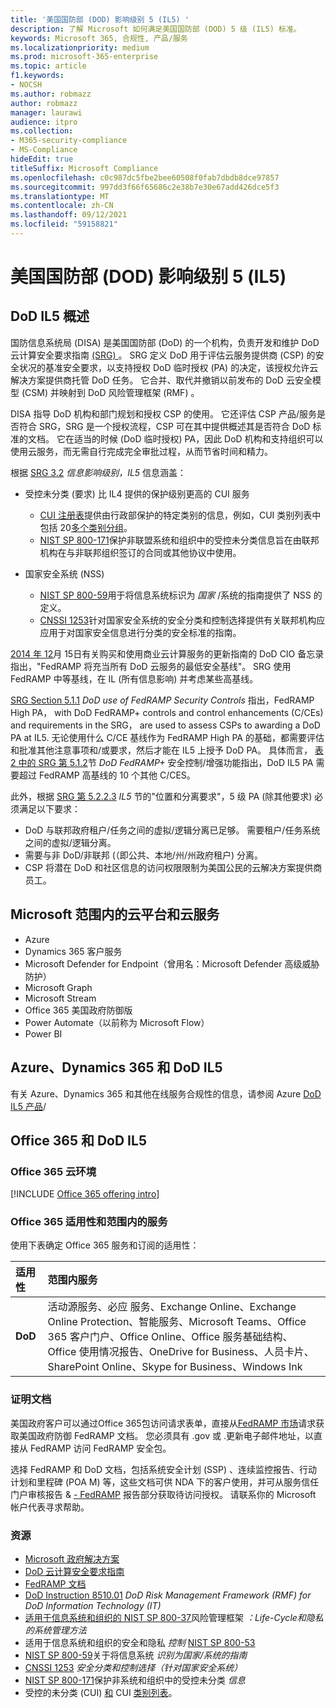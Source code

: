 ```yaml
---
title: '美国国防部 (DOD) 影响级别 5 (IL5) '
description: 了解 Microsoft 如何满足美国国防部 (DOD) 5 级 (IL5) 标准。
keywords: Microsoft 365, 合规性, 产品/服务
ms.localizationpriority: medium
ms.prod: microsoft-365-enterprise
ms.topic: article
f1.keywords:
- NOCSH
ms.author: robmazz
author: robmazz
manager: laurawi
audience: itpro
ms.collection:
- M365-security-compliance
- MS-Compliance
hideEdit: true
titleSuffix: Microsoft Compliance
ms.openlocfilehash: c0c987dc5fbe2bee60508f0fab7dbdb8dce97857
ms.sourcegitcommit: 997dd3f66f65686c2e38b7e30e67add426dce5f3
ms.translationtype: MT
ms.contentlocale: zh-CN
ms.lasthandoff: 09/12/2021
ms.locfileid: "59158821"
---
```

# <a name="department-of-defense-dod-impact-level-5-il5"></a>美国国防部 (DOD) 影响级别 5 (IL5) 

## <a name="dod-il5-overview"></a>DoD IL5 概述

国防信息系统局 (DISA) 是美国国防部 (DoD) 的一个机构，负责开发和维护 DoD 云计算安全要求指南 [ (SRG) ](https://dl.dod.cyber.mil/wp-content/uploads/cloud/SRG/index.html)。 SRG 定义 DoD 用于评估云服务提供商 (CSP) 的安全状况的基准安全要求，以支持授权 DoD 临时授权 (PA) 的决定，该授权允许云解决方案提供商托管 DoD 任务。 它合并、取代并撤销以前发布的 DoD 云安全模型 (CSM) 并映射到 DoD 风险管理框架 (RMF) 。

DISA 指导 DoD 机构和部门规划和授权 CSP 的使用。 它还评估 CSP 产品/服务是否符合 SRG，SRG 是一个授权流程，CSP 可在其中提供概述其是否符合 DoD 标准的文档。 它在适当的时候 (DoD 临时授权) PA，因此 DoD 机构和支持组织可以使用云服务，而无需自行完成完全审批过程，从而节省时间和精力。

根据 [SRG 3.2](https://dl.dod.cyber.mil/wp-content/uploads/cloud/SRG/index.html#3.2InformationImpactLevels) *信息影响级别，IL5* 信息涵盖：

- 受控未分类 (要求) 比 IL4 提供的保护级别更高的 CUI 服务
    - [CUI 注册表](https://www.archives.gov/cui)提供由行政部保护的特定类别的信息，例如，CUI 类别列表中包括 20[多个类别分组](https://www.archives.gov/cui/registry/category-list)。
    - [NIST SP 800-171](https://csrc.nist.gov/publications/detail/sp/800-171/rev-2/final)保护非联盟系统和组织中的受控未分类信息旨在由联邦机构在与非联邦组织签订的合同或其他协议中使用。

- 国家安全系统 (NSS) 
    - [NIST SP 800-59](https://nvlpubs.nist.gov/nistpubs/Legacy/SP/nistspecialpublication800-59.pdf)用于将信息系统标识为 *国家* /系统的指南提供了 NSS 的定义。
    - [CNSSI 1253](https://www.dcsa.mil/portals/91/documents/ctp/nao/CNSSI_No1253.pdf)针对国家安全系统的安全分类和控制选择提供有关联邦机构应应用于对国家安全信息进行分类的安全标准的指南。

[2014 年 12](https://www.esi.mil/contentview.aspx?id=585)月 15日有关购买和使用商业云计算服务的更新指南的 DoD CIO 备忘录指出，"FedRAMP 将充当所有 DoD 云服务的最低安全基线"。 SRG 使用 FedRAMP 中等基线，在 IL (所有信息影响) 并考虑某些高基线。

[SRG Section 5.1.1](https://dl.dod.cyber.mil/wp-content/uploads/cloud/SRG/index.html#5SECURITYREQUIREMENTS) *DoD use of FedRAMP Security Controls* 指出，FedRAMP High PA， with DoD FedRAMP+ controls and control enhancements (C/CEs) and requirements in the SRG， are used to assess CSPs to awarding a DoD PA at IL5. 无论使用什么 C/CE 基线作为 FedRAMP High PA 的基础，都需要评估和批准其他注意事项和/或要求，然后才能在 IL5 上授予 DoD PA。 具体而言， [表 2 中的 SRG 第 5.1.2](https://dl.dod.cyber.mil/wp-content/uploads/cloud/SRG/index.html#5SECURITYREQUIREMENTS)节 *DoD FedRAMP+* 安全控制/增强功能指出，DoD IL5 PA 需要超过 FedRAMP 高基线的 10 个其他 C/CES。

此外，根据 [SRG 第 5.2.2.3](https://dl.dod.cyber.mil/wp-content/uploads/cloud/SRG/index.html#5.2LegalConsiderations) *IL5* 节的"位置和分离要求"，5 级 PA (除其他要求) 必须满足以下要求：

- DoD 与联邦政府租户/任务之间的虚拟/逻辑分离已足够。 需要租户/任务系统之间的虚拟/逻辑分离。
- 需要与非 DoD/非联邦 (（即公共、本地/州/州政府租户) 分离。
- CSP 将潜在 DoD 和社区信息的访问权限限制为美国公民的云解决方案提供商员工。

## <a name="microsoft-in-scope-cloud-platforms--services"></a>Microsoft 范围内的云平台和云服务

- Azure
- Dynamics 365 客户服务
- Microsoft Defender for Endpoint（曾用名：Microsoft Defender 高级威胁防护）
- Microsoft Graph
- Microsoft Stream
- Office 365 美国政府防御版
- Power Automate（以前称为 Microsoft Flow）
- Power BI

## <a name="azure-dynamics-365-and-dod-il5"></a>Azure、Dynamics 365 和 DoD IL5

有关 Azure、Dynamics 365 和其他在线服务合规性的信息，请参阅 Azure [DoD IL5 产品](/azure/compliance/offerings/offering-dod-il5)/

## <a name="office-365-and-dod-il5"></a>Office 365 和 DoD IL5

### <a name="office-365-cloud-environments"></a>Office 365 云环境

[!INCLUDE [Office 365 offering intro](../includes/o365-offering-introduction.md)]

### <a name="office-365-applicability-and-in-scope-services"></a>Office 365 适用性和范围内的服务

使用下表确定 Office 365 服务和订阅的适用性：

| **适用性** | **范围内服务** |
|:------------------|:----------------------|
| **DoD** | 活动源服务、必应 服务、Exchange Online、Exchange Online Protection、智能服务、Microsoft Teams、Office 365 客户门户、Office Online、Office 服务基础结构、Office 使用情况报告、OneDrive for Business、人员卡片、SharePoint Online、Skype for Business、Windows Ink |

### <a name="attestation-documents"></a>证明文档

美国政府客户可以通过Office 365包访问请求表单，直接从[FedRAMP 市场](https://marketplace.fedramp.gov/#!/products?sort=productName&productNameSearch=azure)请求获取美国政府防御 FedRAMP 文档。 您必须具有 .gov 或 .更新电子邮件地址，以直接从 FedRAMP 访问 FedRAMP 安全包。

选择 FedRAMP 和 DoD 文档，包括系统安全计划 (SSP) 、连续监控报告、行动计划和里程碑 (POA M) 等，这些文档可供 NDA 下的客户使用，并可从服务信任门户审核报告 \& [- FedRAMP](https://servicetrust.microsoft.com/ViewPage/MSComplianceGuideV3) 报告部分获取待访问授权。 请联系你的 Microsoft 帐户代表寻求帮助。

### <a name="resources"></a>资源

- [Microsoft 政府解决方案](https://www.microsoft.com/enterprise/government)
- [DoD 云计算安全要求指南](https://dl.dod.cyber.mil/wp-content/uploads/cloud/SRG/index.html)
- [FedRAMP 文档](https://www.fedramp.gov/documents/)
- [DoD Instruction 8510.01](https://www.esd.whs.mil/Portals/54/Documents/DD/issuances/dodi/851001p.pdf) *DoD Risk Management Framework (RMF) for DoD Information Technology (IT)*
- [适用于信息系统和组织的 NIST SP 800-37](https://csrc.nist.gov/publications/detail/sp/800-37/rev-2/final)风险管理框架 *：Life-Cycle和隐私的系统管理方法*
- 适用于信息系统和组织的安全和隐私 *控制* [NIST SP 800-53](https://csrc.nist.gov/Projects/risk-management/sp800-53-controls/release-search#!/800-53)
- [NIST SP 800-59](https://nvlpubs.nist.gov/nistpubs/Legacy/SP/nistspecialpublication800-59.pdf)关于将信息系统 *识别为国家/系统的指南*
- [CNSSI 1253](https://www.dcsa.mil/portals/91/documents/ctp/nao/CNSSI_No1253.pdf) *安全分类和控制选择（针对国家安全系统）*
- [NIST SP 800-171](https://csrc.nist.gov/publications/detail/sp/800-171/rev-2/final)保护非系统和组织中的受控未分类 *信息*
- 受控的未分类 (CUI) [和](https://www.archives.gov/cui) CUI [类别列表](https://www.archives.gov/cui/registry/category-list)。
